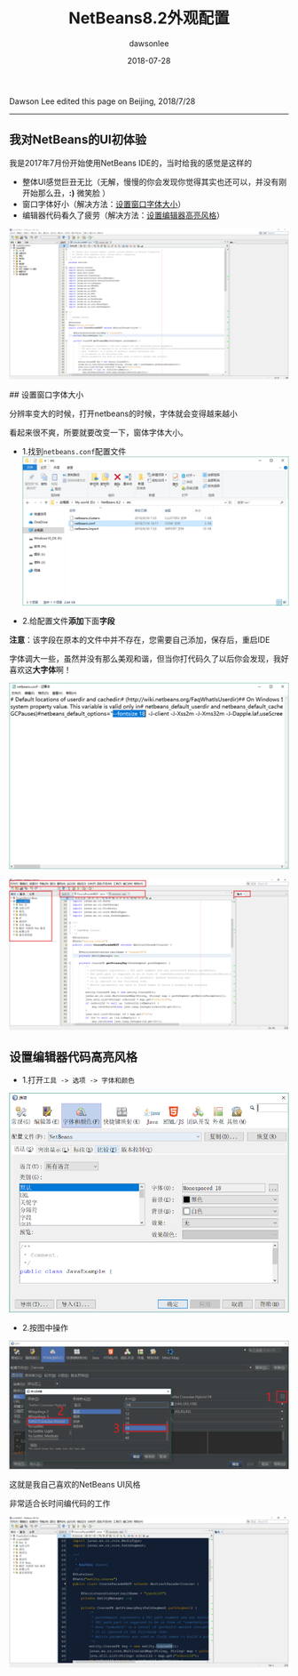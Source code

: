 ﻿---
title: "NetBeans8.2外观配置"
layout: post
date: 2018-07-28
image: 
headerImage: false
tag:
- NetBeans8.2
star: false
category: blog
author: dawsonlee
---

Dawson Lee edited this page on Beijing, 2018/7/28

---

   [1]:  /assets/posts/NetBeans8.2外观配置/初体验.png
   [2]:  /assets/posts/NetBeans8.2外观配置/找到netbeans.conf.png
   [3]:  /assets/posts/NetBeans8.2外观配置/添加字段.png
   [4]:  /assets/posts/NetBeans8.2外观配置/大字体的NetBeans.png
   [5]:  /assets/posts/NetBeans8.2外观配置/工具选项.png
   [6]:  /assets/posts/NetBeans8.2外观配置/代码.png
   [7]:  /assets/posts/NetBeans8.2外观配置/最终的NetBeans.png

## 我对NetBeans的UI初体验

我是2017年7月份开始使用NetBeans IDE的，当时给我的感觉是这样的

*  整体UI感觉巨丑无比（无解，慢慢的你会发现你觉得其实也还可以，并没有刚开始那么丑，**:)** 微笑脸 ）
*  窗口字体好小（解决方法：[设置窗口字体大小](#change_win_size)）
*  编辑器代码看久了疲劳（解决方法：[设置编辑器高亮风格](#code_style)）

![初体验][1]



<div class="breaker"></div>
<a id="change_win_size"></a>
##  设置窗口字体大小

分辨率变大的时候，打开netbeans的时候，字体就会变得越来越小

看起来很不爽，所要就要改变一下，窗体字体大小。

*  1.找到`netbeans.conf`配置文件
![netbeans.conf配置文件][2]

*  2.给配置文件**添加**下面**字段**

**注意**：该字段在原本的文件中并不存在，您需要自己添加，保存后，重启IDE

字体调大一些，虽然并没有那么美观和谐，但当你打代码久了以后你会发现，我好喜欢这**大字体**啊！

![添加字段][3]

![大字体的NetBeans][4]


<a id="code_style"></a>
##  设置编辑器代码高亮风格

*  1.打开`工具 -> 选项 -> 字体和颜色`

![工具->选项][5]

*  2.按图中操作

![代码][6]

这就是我自己喜欢的NetBeans UI风格

非常适合长时间编代码的工作

![最终NetBeans][7]

